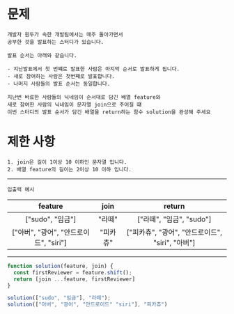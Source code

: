 # 문제

```
개발자 원두가 속한 개발팀에서는 매주 돌아가면서
공부한 것을 발표하는 스터디가 있습니다.

발표 순서는 아래와 같습니다.

- 지난발표에서 첫 번쨰로 발표한 사람은 마지막 순서로 발표하게 됩니다.
- 새로 참여하는 사람은 첫번째로 발표합니다.
- 나머지 사람들의 발표 순서는 동일합니다.

지난번 바료한 사람들의 닉네임이 순서대로 담긴 배열 feature와
새로 참여한 사람의 닉네임이 문자열 join으로 주어질 떄
이번 스터디의 발표 순서가 담긴 배열을 return하는 함수 solution을 완성해 주세요
```

# 제한 사항

```
1. join은 길이 1이상 10 이하인 문자열 입니다.
2. 배열 feature의 길이는 2이상 10 이하 입니다.
```

---

`입출력 예시`

|                feature                 |   join   |                      return                      |
| :------------------------------------: | :------: | :----------------------------------------------: |
|            ["sudo", "임금"]            |  "라떼"  |             ["라떼", "임금", "sudo"]             |
| ["아버", "광어", "안드로이드", "siri"] | "피카츄" | ["피카츄", "광어", "안드로이드", "siri", "아버"] |

---

```js
function solution(feature, join) {
  const firstReviewer = feature.shift();
  return [join ...feature, firstReviewer]
}

solution(["sudo", "임금"], "라떼");
solution(["아버", "광어", "안드로이드" "siri"], "피카츄")
```
